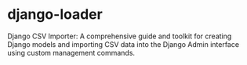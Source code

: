 # django-loader
Django CSV Importer: A comprehensive guide and toolkit for creating Django models and importing CSV data into the Django Admin interface using custom management commands.
